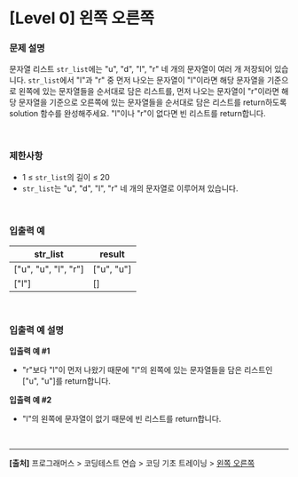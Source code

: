 # [Level 0] 왼쪽 오른쪽

### 문제 설명
문자열 리스트 `str_list`에는 "u", "d", "l", "r" 네 개의 문자열이 여러 개 저장되어 있습니다. `str_list`에서 "l"과 "r" 중 먼저 나오는 문자열이 "l"이라면 해당 문자열을 기준으로 왼쪽에 있는 문자열들을 순서대로 담은 리스트를, 먼저 나오는 문자열이 "r"이라면 해당 문자열을 기준으로 오른쪽에 있는 문자열들을 순서대로 담은 리스트를 return하도록 solution 함수를 완성해주세요. "l"이나 "r"이 없다면 빈 리스트를 return합니다.

<br>

### 제한사항
* 1 ≤ `str_list`의 길이 ≤ 20
* `str_list`는 "u", "d", "l", "r" 네 개의 문자열로 이루어져 있습니다.

<br>

### 입출력 예
|str_list|result|
|--------|------|
|["u", "u", "l", "r"]|["u", "u"]|
|["l"]|[]|

<br>

### 입출력 예 설명
**입출력 예 #1**
* "r"보다 "l"이 먼저 나왔기 때문에 "l"의 왼쪽에 있는 문자열들을 담은 리스트인 ["u", "u"]를 return합니다.

**입출력 예 #2**
* "l"의 왼쪽에 문자열이 없기 때문에 빈 리스트를 return합니다.

<br>

---
**[출처]** 프로그래머스 > 코딩테스트 연습 > 코딩 기초 트레이닝 > [왼쪽 오른쪽](https://school.programmers.co.kr/learn/courses/30/lessons/181890)